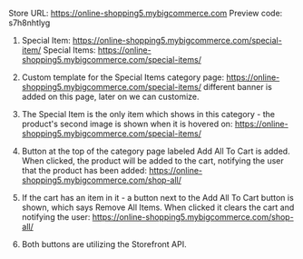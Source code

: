 Store URL: https://online-shopping5.mybigcommerce.com
Preview code: s7h8nhtlyg

1.	Special Item: https://online-shopping5.mybigcommerce.com/special-item/
	Special Items: https://online-shopping5.mybigcommerce.com/special-items/
	
2.	Custom template for the Special Items category page: https://online-shopping5.mybigcommerce.com/special-items/ different banner is added on this page, later on  we can customize.

3.	The Special Item is the only item which shows in this category - the product's second image is shown when it is hovered on: https://online-shopping5.mybigcommerce.com/special-items/ 

4.	Button at the top of the category page labeled Add All To Cart is added. When clicked, the product will be added to the cart, notifying the user that the product has been added: https://online-shopping5.mybigcommerce.com/shop-all/

5.	If the cart has an item in it - a button next to the Add All To Cart button is shown, which says Remove All Items. When clicked it clears the cart and notifying the user: https://online-shopping5.mybigcommerce.com/shop-all/

6.	Both buttons are utilizing the Storefront API.